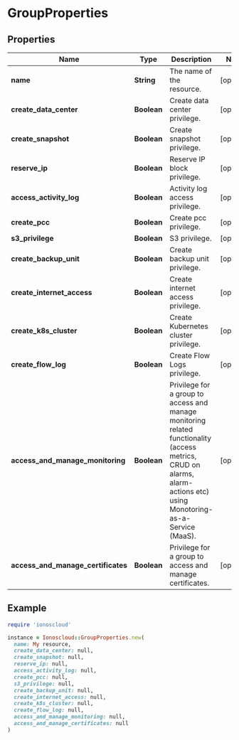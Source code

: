 # GroupProperties

## Properties

| Name | Type | Description | Notes |
| ---- | ---- | ----------- | ----- |
| **name** | **String** | The name of the  resource. | [optional] |
| **create_data_center** | **Boolean** | Create data center privilege. | [optional] |
| **create_snapshot** | **Boolean** | Create snapshot privilege. | [optional] |
| **reserve_ip** | **Boolean** | Reserve IP block privilege. | [optional] |
| **access_activity_log** | **Boolean** | Activity log access privilege. | [optional] |
| **create_pcc** | **Boolean** | Create pcc privilege. | [optional] |
| **s3_privilege** | **Boolean** | S3 privilege. | [optional] |
| **create_backup_unit** | **Boolean** | Create backup unit privilege. | [optional] |
| **create_internet_access** | **Boolean** | Create internet access privilege. | [optional] |
| **create_k8s_cluster** | **Boolean** | Create Kubernetes cluster privilege. | [optional] |
| **create_flow_log** | **Boolean** | Create Flow Logs privilege. | [optional] |
| **access_and_manage_monitoring** | **Boolean** | Privilege for a group to access and manage monitoring related functionality (access metrics, CRUD on alarms, alarm-actions etc) using Monotoring-as-a-Service (MaaS). | [optional] |
| **access_and_manage_certificates** | **Boolean** | Privilege for a group to access and manage certificates. | [optional] |

## Example

```ruby
require 'ionoscloud'

instance = Ionoscloud::GroupProperties.new(
  name: My resource,
  create_data_center: null,
  create_snapshot: null,
  reserve_ip: null,
  access_activity_log: null,
  create_pcc: null,
  s3_privilege: null,
  create_backup_unit: null,
  create_internet_access: null,
  create_k8s_cluster: null,
  create_flow_log: null,
  access_and_manage_monitoring: null,
  access_and_manage_certificates: null
)
```

